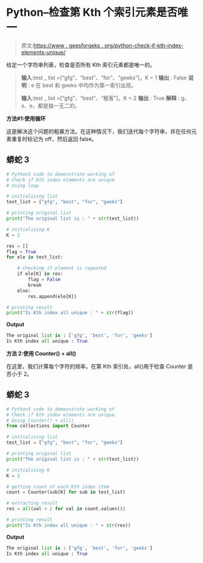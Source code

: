 # Python–检查第 Kth 个索引元素是否唯一

> 原文:[https://www . geesforgeks . org/python-check-if-kth-index-elements-unique/](https://www.geeksforgeeks.org/python-check-if-kth-index-elements-are-unique/)

给定一个字符串列表，检查是否所有 Kth 索引元素都是唯一的。

> **输入**:test _ list =[“gfg”、“best”、“for”、“geeks”]，K = 1
> **输出** : False
> **说明** : e 在 best 和 geeks 中均作为第一索引出现。
> 
> **输入**:test _ list =[“gfg”、“best”、“极客”]，K = 2
> **输出** : True
> **解释** : g、s、e，都是独一无二的。

**方法#1:使用循环**

这是解决这个问题的粗暴方法。在这种情况下，我们迭代每个字符串，并在任何元素重复时标记为 off，然后返回 false。

## 蟒蛇 3

```py
# Python3 code to demonstrate working of 
# Check if Kth index elements are unique
# Using loop

# initializing list
test_list = ["gfg", "best", "for", "geeks"] 

# printing original list
print("The original list is : " + str(test_list))

# initializing K 
K = 2

res = []
flag = True
for ele in test_list:

    # checking if element is repeated
    if ele[K] in res:
        flag = False
        break
    else:
        res.append(ele[K])

# printing result 
print("Is Kth index all unique : " + str(flag))
```

**Output**

```py
The original list is : ['gfg', 'best', 'for', 'geeks']
Is Kth index all unique : True

```

**方法 2:使用 Counter() + all()**

在这里，我们计算每个字符的频率。在第 Kth 索引处，all()用于检查 Counter 是否小于 2。

## 蟒蛇 3

```py
# Python3 code to demonstrate working of 
# Check if Kth index elements are unique
# Using Counter() + all()
from collections import Counter

# initializing list
test_list = ["gfg", "best", "for", "geeks"] 

# printing original list
print("The original list is : " + str(test_list))

# initializing K 
K = 2

# getting count of each Kth index item
count = Counter(sub[K] for sub in test_list)

# extracting result 
res = all(val < 2 for val in count.values())

# printing result 
print("Is Kth index all unique : " + str(res))
```

**Output**

```py
The original list is : ['gfg', 'best', 'for', 'geeks']
Is Kth index all unique : True

```